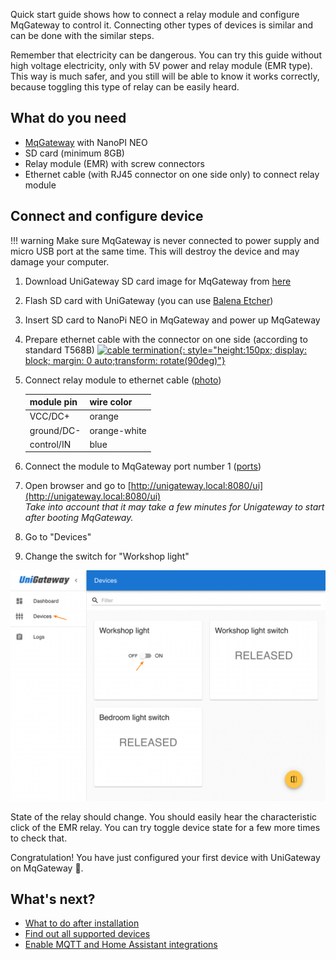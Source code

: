 
Quick start guide shows how to connect a relay module and configure MqGateway to control it. Connecting other types of devices is similar and can be done with the similar steps.  

Remember that electricity can be dangerous. You can try this guide without high voltage electricity, only with 5V power and relay module (EMR type).
This way is much safer, and you still will be able to know it works correctly, because toggling this type of relay can be easily heard.


## What do you need
- [MqGateway](https://mqgateway.com) with NanoPI NEO
- SD card (minimum 8GB) 
- Relay module (EMR) with screw connectors
- Ethernet cable (with RJ45 connector on one side only) to connect relay module


## Connect and configure device

!!! warning 
    Make sure MqGateway is never connected to power supply and micro USB port at the same time. This will destroy the device and may damage your computer.

1. Download UniGateway SD card image for MqGateway from [here](https://github.com/unigateway/unigateway/releases/latest/download/UniGateway_SDCardImage_MqGateway.img.xz) 

2. Flash SD card with UniGateway (you can use [Balena Etcher](https://www.balena.io/etcher/))

3. Insert SD card to NanoPi NEO in MqGateway and power up MqGateway

4. Prepare ethernet cable with the connector on one side (according to standard T568B)
   [![cable termination](images/T568B.png){: style="height:150px; display: block; margin: 0 auto;transform: rotate(90deg)"}](images/T568B.png)

5. Connect relay module to ethernet cable ([photo](images/relay-connected-1.jpg))

     | module pin | wire color   |
     |------------|--------------|
     | VCC/DC+    | orange       |
     | ground/DC- | orange-white |
     | control/IN | blue         |

6. Connect the module to MqGateway port number 1 ([ports](images/mqgateway-ports-numbers.jpg))
7. Open browser and go to [http://unigateway.local:8080/ui](http://unigateway.local:8080/ui)  
   _Take into account that it may take a few minutes for Unigateway to start after booting MqGateway._
8. Go to "Devices" 
9. Change the switch for "Workshop light"

![UniGateway devices UI](images/unigateway-quick-start-ui.png)

State of the relay should change. You should easily hear the characteristic click of the EMR relay. You can try toggle device state for a few more 
times to check that.


Congratulation! You have just configured your first device with UniGateway on MqGateway 🎉.

## What's next?

- [What to do after installation](installation.md#after-installation)
- [Find out all supported devices](supported-devices.md)
- [Enable MQTT and Home Assistant integrations](integration.md)

  
